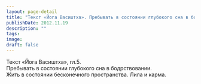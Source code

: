 ```yaml
---
layout: page-detail
title: "Текст «Йога Васиштха». Пребывать в состоянии глубокого сна в бодрсвовании"
publishDate: 2012.11.19
description: ""
tags:
image:
draft: false
---
```


 Текст «Йога Васиштха», гл.5.  
Пребывать в состоянии глубокого сна в бодрствовании.  
Жить в состоянии бесконечного пространства. Лила и карма.  

  
